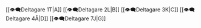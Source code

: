  [[👁‍🗨Deltagare 1T|A]]
 [[👁‍🗨Deltagare 2L|B]]
 [[👁‍🗨Deltagare 3K|C]]
 [[👁‍🗨Deltagare 4Å|D]]
 [[👁‍🗨Deltagare 7J|G]]

